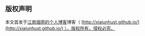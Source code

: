 
## 版权声明

本文首发于[江南烟雨的个人博客](http://xiajunhust.github.io/)博客（ [http://xiajunhust.github.io/](http://xiajunhust.github.io/) ），版权所有，侵权必究。
